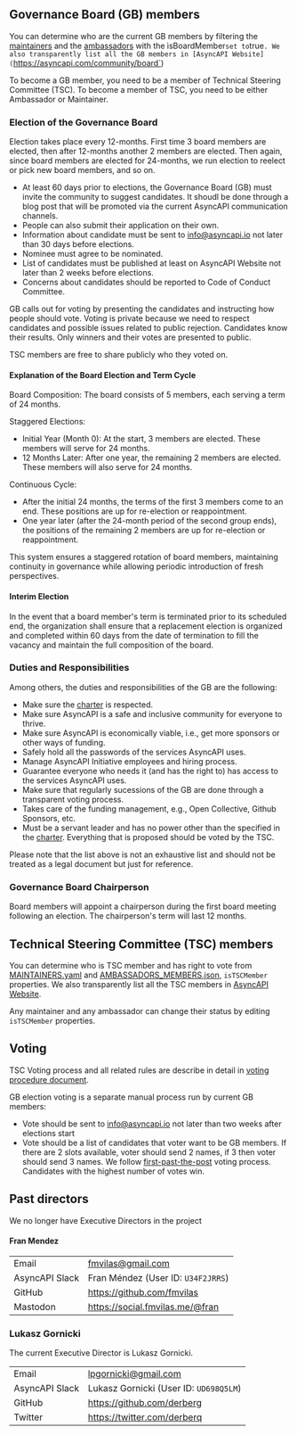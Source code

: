 ## Governance Board (GB) members

You can determine who are the current GB members by filtering the [maintainers](MAINTAINERS.yaml) and the [ambassadors](AMBASSADORS_MEMBERS.json) with the ìsBoardMember` set to `true`. We also transparently list all the GB members in [AsyncAPI Website](`https://asyncapi.com/community/board`)

To become a GB member, you need to be a member of Technical Steering Committee (TSC). To become a member of TSC, you need to be either Ambassador or Maintainer. 

### Election of the Governance Board

Election takes place every 12-months. First time 3 board members are elected, then after 12-months another 2 members are elected. Then again, since board members are elected for 24-months, we run election to reelect or pick new board members, and so on.

- At least 60 days prior to elections, the Governance Board (GB) must invite the community to suggest candidates. It shoudl be done through a blog post that will be promoted via the current AsyncAPI communication channels.
- People can also submit their application on their own. 
- Information about candidate must be sent to info@asyncapi.io not later than 30 days before elections.
- Nominee must agree to be nominated.
- List of candidates must be published at least on AsyncAPI Website not later than 2 weeks before elections.
- Concerns about candidates should be reported to Code of Conduct Committee. 

GB calls out for voting by presenting the candidates and instructing how people should vote. Voting is private because we need to respect candidates and possible issues related to public rejection. Candidates know their results. Only winners and their votes are presented to public.

TSC members are free to share publicly who they voted on.

#### Explanation of the Board Election and Term Cycle

Board Composition: The board consists of 5 members, each serving a term of 24 months.

Staggered Elections:

- Initial Year (Month 0): At the start, 3 members are elected. These members will serve for 24 months.
- 12 Months Later: After one year, the remaining 2 members are elected. These members will also serve for 24 months.

Continuous Cycle:

- After the initial 24 months, the terms of the first 3 members come to an end. These positions are up for re-election or reappointment.
- One year later (after the 24-month period of the second group ends), the positions of the remaining 2 members are up for re-election or reappointment.

This system ensures a staggered rotation of board members, maintaining continuity in governance while allowing periodic introduction of fresh perspectives.

#### Interim Election

In the event that a board member's term is terminated prior to its scheduled end, the organization shall ensure that a replacement election is organized and completed within 60 days from the date of termination to fill the vacancy and maintain the full composition of the board.

### Duties and Responsibilities

Among others, the duties and responsibilities of the GB are the following:

- Make sure the [charter](./CHARTER.md) is respected.
- Make sure AsyncAPI is a safe and inclusive community for everyone to thrive.
- Make sure AsyncAPI is economically viable, i.e., get more sponsors or other ways of funding.
- Safely hold all the passwords of the services AsyncAPI uses.
- Manage AsyncAPI Initiative employees and hiring process.
- Guarantee everyone who needs it (and has the right to) has access to the services AsyncAPI uses.
- Make sure that regularly sucessions of the GB are done through a transparent voting process.
- Takes care of the funding management, e.g., Open Collective, Github Sponsors, etc.
- Must be a servant leader and has no power other than the specified in the [charter](./CHARTER.md). Everything that is proposed should be voted by the TSC.

Please note that the list above is not an exhaustive list and should not be treated as a legal document but just for reference.


### Governance Board Chairperson

Board members will appoint a chairperson during the first board meeting following an election. The chairperson's term will last 12 months.

## Technical Steering Committee (TSC) members

You can determine who is TSC member and has right to vote from [MAINTAINERS.yaml](MAINTAINERS.yaml) and [AMBASSADORS_MEMBERS.json](AMBASSADORS_MEMBERS.json), `isTSCMember` properties. We also transparently list all the TSC members in [AsyncAPI Website](`https://asyncapi.com/community/tsc`).

Any maintainer and any ambassador can change their status by editing `isTSCMember` properties.

## Voting

TSC Voting process and all related rules are describe in detail in [voting procedure document](voting.md).

GB election voting is a separate manual process run by current GB members:
- Vote should be sent to info@asyncapi.io not later than two weeks after elections start
- Vote should be a list of candidates that voter want to be GB members. If there are 2 slots available, voter should send 2 names, if 3 then voter should send 3 names. We follow [first-past-the-post](https://en.wikipedia.org/wiki/First-past-the-post_voting) voting process. Candidates with the highest number of votes win.

## Past directors

We no longer have Executive Directors in the project

#### Fran Mendez

|                |                                    |
| -------------- | ---------------------------------- |
| Email          | fmvilas@gmail.com                  |
| AsyncAPI Slack | Fran Méndez (User ID: `U34F2JRRS`) |
| GitHub         | https://github.com/fmvilas         |
| Mastodon       | https://social.fmvilas.me/@fran    |

### Lukasz Gornicki

The current Executive Director is Lukasz Gornicki.

|                |                                        |
| -------------- | -------------------------------------- |
| Email          | lpgornicki@gmail.com                   |
| AsyncAPI Slack | Lukasz Gornicki (User ID: `UD698Q5LM`) |
| GitHub         | https://github.com/derberg             |
| Twitter        | https://twitter.com/derberq            |
